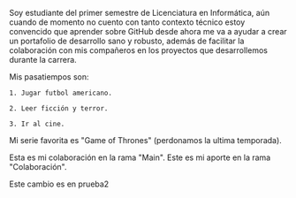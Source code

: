 Soy estudiante del primer semestre de Licenciatura en Informática, aún cuando de momento no cuento con tanto contexto técnico estoy convencido que aprender sobre GitHub desde ahora me va a ayudar a crear un portafolio de desarrollo sano y robusto, además de facilitar la colaboración con mis compañeros en los proyectos que desarrollemos durante la carrera.

Mis pasatiempos son: 

    1. Jugar futbol americano.

    2. Leer ficción y terror.

    3. Ir al cine.


Mi serie favorita es "Game of Thrones" (perdonamos la ultima temporada).


Esta es mi colaboración en la rama "Main".
Este es mi aporte en la rama "Colaboración".



Este cambio es en prueba2